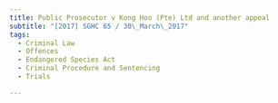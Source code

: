 ```yaml
---
title: Public Prosecutor v Kong Hoo (Pte) Ltd and another appeal 
subtitle: "[2017] SGHC 65 / 30\_March\_2017"
tags:
  - Criminal Law
  - Offences
  - Endangered Species Act
  - Criminal Procedure and Sentencing
  - Trials

---
```


